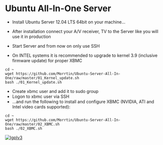 Ubuntu All-In-One Server
========================

* Install Ubuntu Server 12.04 LTS 64bit on your machine...
* After installation connect your A/V receiver, TV to the Server like you will use it in production
* Start Server and from now on only use SSH

* On INTEL systems it is recommended to upgrade to kernel 3.9 (inclusive firmware update) for proper XBMC

```
cd ~ 
wget https://github.com/Morrtin/Ubuntu-Server-All-In-One/raw/master/01_Kernel_update.sh
bash ./01_Kernel_update.sh
```

* Create xbmc user and add it to sudo group
* Logon to xbmc user via SSH
* ...and run the following to install and configure XBMC (NVIDIA, ATI and Intel video cards supported):

```
cd ~ 
wget https://github.com/Morrtin/Ubuntu-Server-All-In-One/raw/master/02_XBMC.sh
bash ./02_XBMC.sh
```
[![lgplv3](https://f.cloud.github.com/assets/3521959/153710/2745bbea-7601-11e2-8b61-c8ff3ef97d32.png)](http://www.gnu.org/licenses/lgpl.txt)
